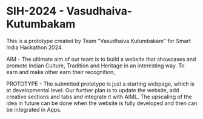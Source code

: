 # SIH-2024 - Vasudhaiva-Kutumbakam
This is a prototype created by Team "Vasudhaiva Kutumbakam" for Smart India Hackathon 2024.

AIM - 
The ultimate aim of our team is to build a website that showcases and promote Indian Culture, Tradition and Heritage in an interesting way.
To earn and make other earn their recognition, 

PROTOTYPE - 
The submitted prototype is just a starting webpage, which is at developmental level.
Our further plan is to update the website, add creative sections and tabs and  integrate it with AIML.
The upscaling of the idea in future can be done when the website is fully developed and then can be integrated in Apps.
